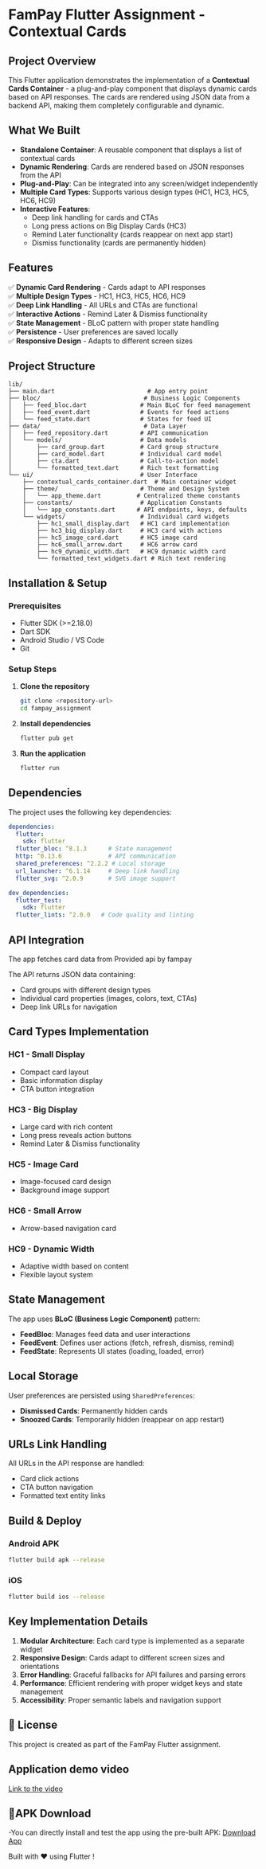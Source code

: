 # FamPay Flutter Assignment - Contextual Cards

## Project Overview

This Flutter application demonstrates the implementation of a **Contextual Cards Container** - a plug-and-play component that displays dynamic cards based on API responses. The cards are rendered using JSON data from a backend API, making them completely configurable and dynamic.

## What We Built

- **Standalone Container**: A reusable component that displays a list of contextual cards
- **Dynamic Rendering**: Cards are rendered based on JSON responses from the API
- **Plug-and-Play**: Can be integrated into any screen/widget independently
- **Multiple Card Types**: Supports various design types (HC1, HC3, HC5, HC6, HC9)
- **Interactive Features**: 
  - Deep link handling for cards and CTAs
  - Long press actions on Big Display Cards (HC3)
  - Remind Later functionality (cards reappear on next app start)
  - Dismiss functionality (cards are permanently hidden)

## Features

✅ **Dynamic Card Rendering** - Cards adapt to API responses  
✅ **Multiple Design Types** - HC1, HC3, HC5, HC6, HC9  
✅ **Deep Link Handling** - All URLs and CTAs are functional  
✅ **Interactive Actions** - Remind Later & Dismiss functionality  
✅ **State Management** - BLoC pattern with proper state handling  
✅ **Persistence** - User preferences are saved locally  
✅ **Responsive Design** - Adapts to different screen sizes  

## Project Structure

```
lib/
├── main.dart                          # App entry point
├── bloc/                             # Business Logic Components
│   ├── feed_bloc.dart               # Main BLoC for feed management
│   ├── feed_event.dart              # Events for feed actions
│   └── feed_state.dart              # States for feed UI
├── data/                             # Data Layer
│   ├── feed_repository.dart         # API communication
│   └── models/                      # Data models
│       ├── card_group.dart          # Card group structure
│       ├── card_model.dart          # Individual card model
│       ├── cta.dart                 # Call-to-action model
│       └── formatted_text.dart      # Rich text formatting
└── ui/                              # User Interface
    ├── contextual_cards_container.dart  # Main container widget
    ├── theme/                       # Theme and Design System
    │   └── app_theme.dart          # Centralized theme constants
    ├── constants/                   # Application Constants
    │   └── app_constants.dart      # API endpoints, keys, defaults
    └── widgets/                     # Individual card widgets
        ├── hc1_small_display.dart   # HC1 card implementation
        ├── hc3_big_display.dart     # HC3 card with actions
        ├── hc5_image_card.dart      # HC5 image card
        ├── hc6_small_arrow.dart     # HC6 arrow card
        ├── hc9_dynamic_width.dart   # HC9 dynamic width card
        └── formatted_text_widgets.dart # Rich text rendering                    
```

## Installation & Setup

### Prerequisites
- Flutter SDK (>=2.18.0)
- Dart SDK
- Android Studio / VS Code
- Git

### Setup Steps

1. **Clone the repository**
   ```bash
   git clone <repository-url>
   cd fampay_assignment
   ```

2. **Install dependencies**
   ```bash
   flutter pub get
   ```

3. **Run the application**
   ```bash
   flutter run
   ```

## Dependencies

The project uses the following key dependencies:

```yaml
dependencies:
  flutter:
    sdk: flutter
  flutter_bloc: ^8.1.3      # State management
  http: ^0.13.6             # API communication
  shared_preferences: ^2.2.2 # Local storage
  url_launcher: ^6.1.14     # Deep link handling
  flutter_svg: ^2.0.9       # SVG image support

dev_dependencies:
  flutter_test:
    sdk: flutter
  flutter_lints: ^2.0.0   # Code quality and linting
```

## API Integration

The app fetches card data from Provided api by fampay


The API returns JSON data containing:
- Card groups with different design types
- Individual card properties (images, colors, text, CTAs)
- Deep link URLs for navigation

## Card Types Implementation

### HC1 - Small Display
- Compact card layout
- Basic information display
- CTA button integration

### HC3 - Big Display
- Large card with rich content
- Long press reveals action buttons
- Remind Later & Dismiss functionality

### HC5 - Image Card
- Image-focused card design
- Background image support


### HC6 - Small Arrow
- Arrow-based navigation card


### HC9 - Dynamic Width
- Adaptive width based on content
- Flexible layout system

## State Management

The app uses **BLoC (Business Logic Component)** pattern:

- **FeedBloc**: Manages feed data and user interactions
- **FeedEvent**: Defines user actions (fetch, refresh, dismiss, remind)
- **FeedState**: Represents UI states (loading, loaded, error)

## Local Storage

User preferences are persisted using `SharedPreferences`:
- **Dismissed Cards**: Permanently hidden cards
- **Snoozed Cards**: Temporarily hidden (reappear on app restart)

## URLs Link Handling

All URLs in the API response are handled:
- Card click actions
- CTA button navigation
- Formatted text entity links


## Build & Deploy

### Android APK
```bash
flutter build apk --release
```

### iOS
```bash
flutter build ios --release
```


## Key Implementation Details

1. **Modular Architecture**: Each card type is implemented as a separate widget
2. **Responsive Design**: Cards adapt to different screen sizes and orientations
3. **Error Handling**: Graceful fallbacks for API failures and parsing errors
4. **Performance**: Efficient rendering with proper widget keys and state management
5. **Accessibility**: Proper semantic labels and navigation support

## 📄 License
This project is created  as part of the FamPay Flutter assignment.


## Application demo video
[Link to the video](https://github.com/Rushikeshbhavsar20/Fampay_assignment/blob/main/demo/fam_demo_vid.mp4)

## 📱APK Download
-You can directly install and test the app using the pre-built APK:
[Download App](https://drive.google.com/drive/folders/1-njz5qKlfYKe-KtTMw1OmAWQSJfxt1l-?usp=drive_link)


Built with ❤️ using Flutter !
